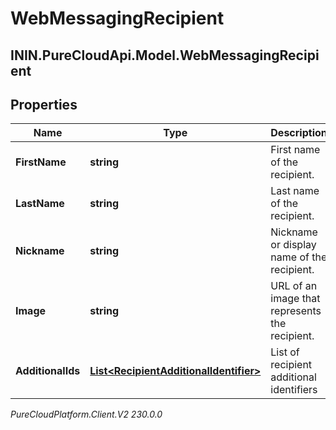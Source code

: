 # WebMessagingRecipient

## ININ.PureCloudApi.Model.WebMessagingRecipient

## Properties

|Name | Type | Description | Notes|
|------------ | ------------- | ------------- | -------------|
| **FirstName** | **string** | First name of the recipient. | [optional] |
| **LastName** | **string** | Last name of the recipient. | [optional] |
| **Nickname** | **string** | Nickname or display name of the recipient. | [optional] |
| **Image** | **string** | URL of an image that represents the recipient. | [optional] |
| **AdditionalIds** | [**List&lt;RecipientAdditionalIdentifier&gt;**](RecipientAdditionalIdentifier) | List of recipient additional identifiers | [optional] |



_PureCloudPlatform.Client.V2 230.0.0_
